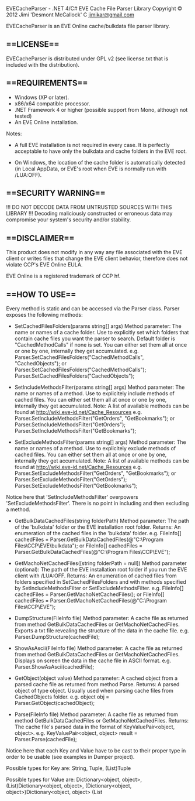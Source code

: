 EVECacheParser - .NET 4/C# EVE Cache File Parser Library
Copyright © 2012 Jimi 'Desmont McCallock' C <jimikar@gmail.com>

EVECacheParser is an EVE Online cache/bulkdata file parser library.


==LICENSE==
--

EVECacheParser is distributed under GPL v2 
(see license.txt that is included with the distribution).


==REQUIREMENTS==
--

- Windows (XP or later).
- x86/x64 compatible processor.
- .NET Framework 4 or higher (possible support from Mono, although not tested)
- An EVE Online installation.

Notes:

- A full EVE installation is not required in every case. It is perfectly
  acceptable to have only the bulkdata and cache folders in the EVE root.

- On Windows, the location of the cache folder is automatically detected
  (in Local AppData, or EVE's root when EVE is normally run with /LUA:OFF).

  
==SECURITY WARNING==
--

!!! DO NOT DECODE DATA FROM UNTRUSTED SOURCES WITH THIS LIBRARY !!!
Decoding maliciously constructed or erroneous data may compromise 
your system's security and/or stability.


==DISCLAIMER==
--

This product does not modify in any way any file associated with the 
EVE client or writes files that change the EVE client behavior, 
therefore does not violate CCP's EVE Online EULA.

EVE Online is a registered trademark of CCP hf.


==HOW TO USE==
--

Every method is static and can be accessed via the Parser class.
Parser exposes the following methods:

- SetCachedFilesFolders(params string[] args)
		Method parameter: The name or names of a cache folder.
	Use to explicitly set which folders that contain cache files
	you want the parser to search.
	Default folder is "CachedMethodCalls" if none is set.
	You can either set them all at once or one by one,
	internally they get accumulated.
	e.g.
		Parser.SetCachedFilesFolders("CachedMethodCalls", "CachedObjects");
	or
		Parser.SetCachedFilesFolders("CachedMethodCalls");
        Parser.SetCachedFilesFolders("CachedObjects");

		
- SetIncludeMethodsFilter(params string[] args)
		Method parameter: The name or names of a method.
	Use to explicitely include methods of cached files.
	You can either set them all at once or one by one,
	internally they get accumulated.
	Note: A list of available methods can be found at http://wiki.eve-id.net/Cache_Resources
	e.g.
		Parser.SetIncludeMethodsFilter("GetOrders", "GetBookmarks");
	or
		Parser.SetIncludeMethodsFilter("GetOrders");
        Parser.SetIncludeMethodsFilter("GetBookmarks");


- SetExcludeMethodsFilter(params string[] args)
		Method parameter: The name or names of a method.
	Use to explicitely exclude methods of cached files.
	You can either set them all at once or one by one,
	internally they get accumulated.
	Note: A list of available methods can be found at http://wiki.eve-id.net/Cache_Resources
	e.g.
		Parser.SetExcludeMethodsFilter("GetOrders", "GetBookmarks");
	or
		Parser.SetExcludeMethodsFilter("GetOrders");
        Parser.SetExcludeMethodsFilter("GetBookmarks");

Notice here that 'SetIncludeMethodsFilter' overpowers 'SetExcludeMethodsFilter'.
There is no point in including and then excluding a method.


- GetBulkDataCachedFiles(string folderPath)
		Method parameter: The path of the 'bulkdata' folder or
	the EVE installation root folder.
		Returns: An enumeration of the cached files in the 'bulkdata' folder.
	e.g.
		FileInfo[] cachedFiles = Parser.GetBulkDataCachedFiles(@"C:\Program Files\CCP\EVE\bulkdata");
	or
		FileInfo[] cachedFiles = Parser.GetBulkDataCachedFiles(@"C:\Program Files\CCP\EVE");


- GetMachoNetCachedFiles([string folderPath = null])
		Method parameter (optional): The path of the EVE installation root folder
	if you run the EVE client with /LUA:OFF.
		Returns: An enumeration of cached files from folders specified
	in SetCachedFilesFolders and with methods specified by
	SetIncludeMethodsFilter or SetExcludeMethodsFilter.
	e.g.
		FileInfo[] cachedFiles = Parser.GetMachoNetCachedFiles();
	or
		FileInfo[] cachedFiles = Parser.GetMachoNetCachedFiles(@"C:\Program Files\CCP\EVE");


- DumpStructure(FileInfo file)
		Method parameter: A cache file as returned from method
	GetBulkDataCachedFiles or GetMachoNetCachedFiles.
		Exports a txt file revealing the structure of the data in the cache file.
	e.g.
		Parser.DumpStructure(cachedFile);


- ShowAsAscii(FileInfo file)
		Method parameter: A cache file as returned from method
	GetBulkDataCachedFiles or GetMachoNetCachedFiles.
		Displays on screen the data in the cache file in ASCII format.
	e.g.
		Parser.ShowAsAscii(cachedFile);


- GetObject(object value)
		Method parameter: A cached object from a parsed cache file
	as returned from method Parse.
		Returns: A parsed object of type object.
	Usually used when parsing cache files from CachedObjects folder.
		e.g.
			object obj = Parser.GetObject(cachedObject);

		
- Parse(FileInfo file)
		Method parameter: A cache file as returned from method
	GetBulkDataCachedFiles or GetMachoNetCachedFiles.
		Returns: The cache file's parsed data in the format of
	KeyValuePair<object, object>.
		e.g.
			KeyValuePair<object, object> result = Parser.Parse(cachedFile);

Notice here that each Key and Value have to be cast to their proper type
in order to be usable (see examples in Dumper project).

Possible types for Key are:
	String, Tuple<object>, (List<object>)Tuple<object>

Possible types for Value are:
	Dictionary<object, object>,(List<object>)Dictionary<object, object>,
	(Dictionary<object, object>)Dictionary<object, object>
	(List<object>)((Tuple<object>)Dictionary<object, object>)


